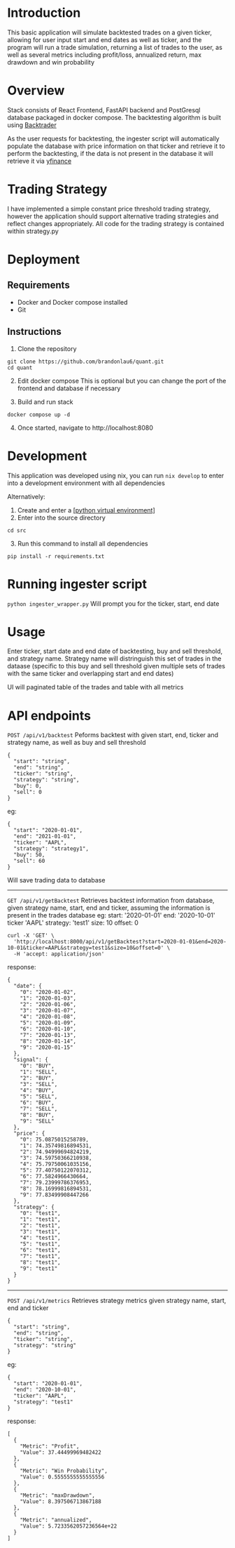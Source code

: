 # Introduction
This basic application will simulate backtested trades on a given ticker, allowing for user input start and end dates as well as ticker, and the program will run a trade simulation, returning a list of trades to the user, as well as several metrics including profit/loss, annualized return, max drawdown and win probability

# Overview
Stack consists of React Frontend, FastAPI backend and PostGresql database packaged in docker compose. The backtesting algorithm is built using [Backtrader](https://www.backtrader.com/)

As the user requests for backtesting, the ingester script will automatically populate the database with price information on that ticker and retrieve it to perform the backtesting, if the data is not present in the database it will retrieve it via [yfinance](https://pypi.org/project/yfinance/)

# Trading Strategy
I have implemented a simple constant price threshold trading strategy, however the application should support alternative trading strategies and reflect changes appropriately. All code for the trading strategy is contained within strategy.py

# Deployment
## Requirements
- Docker and Docker compose installed
- Git 
## Instructions
1. Clone the repository
```
git clone https://github.com/brandonlau6/quant.git
cd quant
```
2. Edit docker compose
This is optional but you can change the port of the frontend and database if necessary

3. Build and run stack
```
docker compose up -d 
```

4. Once started, navigate to http://localhost:8080

# Development
This application was developed using nix, you can run ``nix develop`` to enter into a development environment with all dependencies

Alternatively:
1. Create and enter a [[python virtual environment]](https://docs.python.org/3/library/venv.html)
2. Enter into the source directory
```
cd src
```
3. Run this command to install all dependencies
```
pip install -r requirements.txt
```
# Running ingester script
``python ingester_wrapper.py``
Will prompt you for the ticker, start, end date

# Usage
Enter ticker, start date and end date of backtesting, buy and sell threshold, and strategy name. Strategy name will distringuish this set of trades in the dataase (specific to this buy and sell threshold given multiple sets of trades with the same ticker and overlapping start and end dates)

UI will paginated table of the trades and table with all metrics 

# API endpoints
``POST /api/v1/backtest``
Peforms backtest with given start, end, ticker and strategy name, as well as buy and sell threshold

```
{
  "start": "string",
  "end": "string",
  "ticker": "string",
  "strategy": "string",
  "buy": 0,
  "sell": 0
}
```
eg:
```
{
  "start": "2020-01-01",
  "end": "2021-01-01",
  "ticker": "AAPL",
  "strategy": "strategy1",
  "buy": 50,
  "sell": 60
}
```


Will save trading data to database

---
``GET /api/v1/getBacktest``
Retrieves backtest information from database, given strategy name, start, end and ticker, assuming the information is present in the trades database
eg:
start: '2020-01-01'
end: '2020-10-01'
ticker 'AAPL'
strategy: 'test1'
size: 10
offset: 0

```
curl -X 'GET' \
  'http://localhost:8000/api/v1/getBacktest?start=2020-01-01&end=2020-10-01&ticker=AAPL&strategy=test1&size=10&offset=0' \
  -H 'accept: application/json'
```
response:

```
{
  "date": {
    "0": "2020-01-02",
    "1": "2020-01-03",
    "2": "2020-01-06",
    "3": "2020-01-07",
    "4": "2020-01-08",
    "5": "2020-01-09",
    "6": "2020-01-10",
    "7": "2020-01-13",
    "8": "2020-01-14",
    "9": "2020-01-15"
  },
  "signal": {
    "0": "BUY",
    "1": "SELL",
    "2": "BUY",
    "3": "SELL",
    "4": "BUY",
    "5": "SELL",
    "6": "BUY",
    "7": "SELL",
    "8": "BUY",
    "9": "SELL"
  },
  "price": {
    "0": 75.0875015258789,
    "1": 74.35749816894531,
    "2": 74.94999694824219,
    "3": 74.59750366210938,
    "4": 75.79750061035156,
    "5": 77.40750122070312,
    "6": 77.5824966430664,
    "7": 79.23999786376953,
    "8": 78.16999816894531,
    "9": 77.83499908447266
  },
  "strategy": {
    "0": "test1",
    "1": "test1",
    "2": "test1",
    "3": "test1",
    "4": "test1",
    "5": "test1",
    "6": "test1",
    "7": "test1",
    "8": "test1",
    "9": "test1"
  }
}
```

---
``POST /api/v1/metrics``
Retrieves strategy metrics given strategy name, start, end and ticker

```
{
  "start": "string",
  "end": "string",
  "ticker": "string",
  "strategy": "string"
}
```

eg:
```
{
  "start": "2020-01-01",
  "end": "2020-10-01",
  "ticker": "AAPL",
  "strategy": "test1"
}
```
response:
```
[
  {
    "Metric": "Profit",
    "Value": 37.44499969482422
  },
  {
    "Metric": "Win Probability",
    "Value": 0.5555555555555556
  },
  {
    "Metric": "maxDrawdown",
    "Value": 8.397506713867188
  },
  {
    "Metric": "annualized",
    "Value": 5.7233562057236564e+22
  }
]
```

